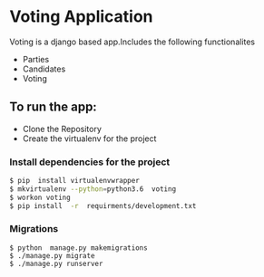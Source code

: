 # Voting Application 
Voting is a django based app.Includes the following functionalites

  - Parties
  - Candidates
  - Voting
 ## To run the app:
  - Clone the Repository
  - Create the virtualenv for the project
### Install  dependencies for the  project
 ```bash
$ pip  install virtualenvwrapper 
$ mkvirtualenv --python=python3.6  voting
$ workon voting
$ pip install  -r  requirments/development.txt
```
  ### Migrations
 ```
$ python  manage.py makemigrations
$ ./manage.py migrate
$ ./manage.py runserver 
```

